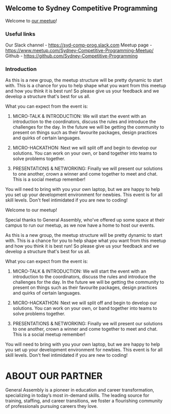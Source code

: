 ## Welcome to Sydney Competitive Programming

Welcome to [our meetup](https://www.meetup.com/Sydney-Competitive-Programming-Meetup/)!

### Useful links

Our Slack channel - https://syd-comp-prog.slack.com
Meetup page - https://www.meetup.com/Sydney-Competitive-Programming-Meetup/
Github - https://github.com/Sydney-Competitive-Programming


### Introduction
As this is a new group, the meetup structure will be pretty dynamic to start with. This is a chance for you to help shape what you want from this meetup and how you think it is best run! So please give us your feedback and we develop a structure that's best for us all.

What you can expect from the event is:

1. MICRO-TALK & INTRODUCTION: We will start the event with an introduction to the coordinators, discuss the rules and introduce the challenges for the day. In the future we will be getting the community to present on things such as their favourite packages, design practices and quirks of certain languages.

2. MICRO-HACKATHON: Next we will split off and begin to develop our solutions. You can work on your own, or band together into teams to solve problems together.

3. PRESENTATIONS & NETWORKING: Finally we will present our solutions to one another, crown a winner and come together to meet and chat. This is a social meetup remember!

You will need to bring with you your own laptop, but we are happy to help you set up your development environment for newbies. This event is for all skill levels. Don't feel intimidated if you are new to coding!

Welcome to our meetup!

Special thanks to General Assembly, who've offered up some space at their campus to run our meetup, as we now have a home to host our events.

As this is a new group, the meetup structure will be pretty dynamic to start with. This is a chance for you to help shape what you want from this meetup and how you think it is best run! So please give us your feedback and we develop a structure that's best for us all.

What you can expect from the event is:

1. MICRO-TALK & INTRODUCTION: We will start the event with an introduction to the coordinators, discuss the rules and introduce the challenges for the day. In the future we will be getting the community to present on things such as their favourite packages, design practices and quirks of certain languages.

2. MICRO-HACKATHON: Next we will split off and begin to develop our solutions. You can work on your own, or band together into teams to solve problems together.

3. PRESENTATIONS & NETWORKING: Finally we will present our solutions to one another, crown a winner and come together to meet and chat. This is a social meetup remember!

You will need to bring with you your own laptop, but we are happy to help you set up your development environment for newbies. This event is for all skill levels. Don't feel intimidated if you are new to coding!





ABOUT OUR PARTNER
========================

General Assembly is a pioneer in education and career transformation, specializing in today’s most in-demand skills. The leading source for training, staffing, and career transitions, we foster a flourishing community of professionals pursuing careers they love.
